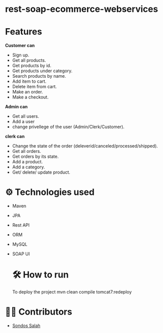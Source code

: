 # rest-soap-ecommerce-webservices
 
# Features
<b> Customer can </b>
  - Sign up.
  - Get all products.
  - Get products by id.
  - Get products under category.
  - Search products by name.
  - Add item to cart.
  - Delete item from cart.
  - Make an order.
  - Make a checkout.


<b> Admin can </b>
  - Get all users.
  - Add a user
  - change privellege of the user (Admin/Clerk/Customer).
 
<b> clerk can </b>
  - Change the state of the order (deleverid/canceled/processed/shipped).
  - Get all orders.
  - Get orders by its state.
  - Add a product.
  - Add a category.
  - Get/ delete/ update product.
  
  # ⚙ Technologies used
* Maven
* JPA
* Rest API
* ORM
* MySQL
* SOAP UI
  
  # 🛠 How to run
  To deploy the project 
  mvn clean compile tomcat7:redeploy
  
  
# 👷‍♀️ Contributors
* [Sondos Salah](https://github.com/sondossalahh)
